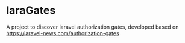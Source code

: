 # laraGates
 A project to discover laravel authorization gates, developed based on https://laravel-news.com/authorization-gates
